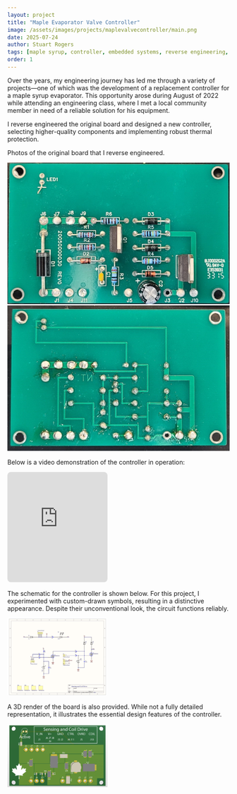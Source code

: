 ```yaml
---
layout: project
title: "Maple Evaporator Valve Controller"
image: /assets/images/projects/maplevalvecontroller/main.png
date: 2025-07-24
author: Stuart Rogers
tags: [maple syrup, controller, embedded systems, reverse engineering, thermal protection, hardware design, automation]
order: 1
---
```


Over the years, my engineering journey has led me through a variety of projects—one of which was the development of a replacement controller for a maple syrup evaporator. This opportunity arose during August of 2022 while attending an engineering class, where I met a local community member in need of a reliable solution for his equipment.

I reverse engineered the original board and designed a new controller, selecting higher-quality components and implementing robust thermal protection.

Photos of the original board that I reverse engineered.

<div class="flex-row">
  <img src="/assets/images/projects/maplevalvecontroller/ogfront.jpg" alt="OG Maple Front">
  <img src="/assets/images/projects/maplevalvecontroller/ogback.jpg" alt="OG Maple Back">
</div>

Below is a video demonstration of the controller in operation:

<iframe 
  src="https://www.youtube.com/embed/is4FQB6RVJs?autoplay=1&mute=1&loop=1&playlist=is4FQB6RVJs&controls=0&modestbranding=1" 
  frameborder="0" 
  allow="autoplay; encrypted-media" 
  style="width:45%; height:250px; border-radius:8px;">
</iframe>

The schematic for the controller is shown below. For this project, I experimented with custom-drawn symbols, resulting in a distinctive appearance. Despite their unconventional look, the circuit functions reliably.

<img src="/assets/images/projects/maplevalvecontroller/maplevalvecontroller.jpg" alt="Maple Valve Controller Schematic" style="width:45%;">

A 3D render of the board is also provided. While not a fully detailed representation, it illustrates the essential design features of the controller.

<img src="/assets/images/projects/maplevalvecontroller/LevelSensor.jpg" alt="Maple Valve Controller 3D Render" style="width:45%;">

